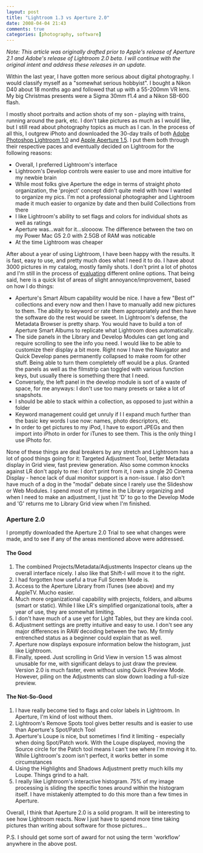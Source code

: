 ```yaml
---
layout: post  
title: "Lightroom 1.3 vs Aperture 2.0"  
date: 2008-04-04 21:43  
comments: true  
categories: [photography, software]
---
```


*Note: This article was originally drafted prior to Apple's release of Aperture 2.1 and Adobe's release of Lightroom 2.0 beta. I will continue with the original intent and address these releases in an update.*

Within the last year, I have gotten more serious about digital photography. I would classify myself as a "somewhat serious hobbyist". I bought a Nikon D40 about 18 months ago and followed that up with a 55-200mm VR lens. My big Christmas presents were a Sigma 30mm f1.4 and a Nikon SB-600 flash.

I mostly shoot portraits and action shots of my son - playing with trains, running around the park, etc. I don't take pictures as much as I would like, but I still read about photography topics as much as I can. In the process of all this, I outgrew iPhoto and downloaded the 30-day trails of both <a href="http://www.adobe.com/products/photoshoplightroom/">Adobe Photoshop Lightroom 1.0</a> and <a href="http://www.apple.com/aperture/">Apple Aperture 1.5</a>. I put them both through their respective paces and eventually decided on Lightroom for the following reasons:

* Overall, I preferred Lightroom's interface
* Lightroom's Develop controls were easier to use and more intuitive for my newbie brain
* While most folks give Aperture the edge in terms of straight photo organization, the 'project' concept didn't quite meld with how I wanted to organize my pics. I'm not a professional photographer and Lightroom made it much easier to organize by date and then build Collections from there
* I like Lightroom's ability to set flags and colors for individual shots as well as ratings
* Aperture was...wait for it...sloooow. The difference between the two on my Power Mac G5 2.0 with 2.5GB of RAM was noticable
* At the time Lightroom was cheaper

After about a year of using Lightroom, I have been happy with the results. It is fast, easy to use, and pretty much does what I need it to do. I have about 3000 pictures in my catalog, mostly family shots. I don't print a lot of photos and I'm still in the process of <a href="http://www.nealsheeran.com/archives/2008/03/digital_photogr.html">evaluating</a> different online options. That being said, here is a quick list of areas of slight annoyance/improvement, based on how I do things: 

* Aperture's Smart Album capability would be nice. I have a few "Best of" collections and every now and then I have to manually add new pictures to them. The ability to keyword or rate them appropriately and then have the software do the rest would be sweet. In Lightroom's defense, the Metadata Browser is pretty sharp. You would have to build a ton of Aperture Smart Albums to replicate what Lightroom does automatically.
* The side panels in the Library and Develop Modules can get long and require scrolling to see the info you need. I would like to be able to customize their display a bit more. Right now I have the Navigator and Quick Develop panes permanently collapsed to make room for other stuff. Being able to turn them completely off would be a plus. Granted the panels as well as the filmstrip can toggled with various function keys, but usually there is something there that I need. 
* Conversely, the left panel in the develop module is sort of a waste of space, for me anyways: I don't use too many presets or take a lot of snapshots. 
* I should be able to stack within a collection, as opposed to just within a folder
* Keyword management could get unruly if I I expand much further than the basic key words I use now: names, photo descriptors, etc.
* In order to get pictures to my iPod, I have to export JPEGs and then import into iPhoto in order for iTunes to see them. This is the only thing I use iPhoto for.

None of these things are deal breakers by any stretch and Lightroom has a lot of good things going for it: Targeted Adjustment Tool, better Metadata display in Grid view, fast preview generation. Also some common knocks against LR don't apply to me: I don't print from it, I own a single 20&#8234; Cinema Display - hence lack of dual monitor support is a non-issue. I also don't have much of a dog in the "modal" debate since I rarely use the Slideshow or Web Modules. I spend most of my time in the Library organizing and when I need to make an adjustment, I just hit 'D' to go to the Develop Mode and 'G' returns me to Library Grid view when I'm finished.

### Aperture 2.0

I promptly downloaded the Aperture 2.0 Trial to see what changes were made, and to see if any of the areas mentioned above were addressed. 

#### The Good

1. The combined Projects/Metadata/Adjustments Inspector cleans up the overall interface nicely. I also like that Shift-I will move it to the right.
2. I had forgotten how useful a true Full Screen Mode is.
3. Access to the Aperture Library from iTunes (see above) and my AppleTV. Mucho easier.
4. Much more organizational capability with projects, folders, and albums (smart or static). While I like LR's simplified organizational tools, after a year of use, they are somewhat limiting.
5. I don't have much of a use yet for Light Tables, but they are kinda cool.
6. Adjustment settings are pretty intuitive and easy to use. I don't see any major differences in RAW decoding between the two. My firmly entrenched status as a beginner could explain that as well.
7. Aperture now displays exposure information below the histogram, just like Lightroom.
8. Finally, speed. Just scrolling in Grid View in version 1.5 was almost unusable for me, with significant delays to just draw the preview. Version 2.0 is much faster, even without using Quick Preview Mode. However, piling on the Adjustments can slow down loading a full-size preview.

#### The Not-So-Good
1. I have really become tied to flags and color labels in Lightroom. In Aperture, I'm kind of lost without them.
2. Lightroom's Remove Spots tool gives better results and is easier to use than Aperture's Spot/Patch Tool
3. Aperture's Loupe is nice, but sometimes I find it limiting - especially when doing Spot/Patch work. With the Loupe displayed, moving the Source circle for the Patch tool means I can't see where I'm moving it to. While Lightroom's zoom isn't perfect, it works better in some circumstances
4. Using the Highlights and Shadows Adjustment pretty much kills my Loupe. Things grind to a halt. 
5. I really like Lightroom's interactive histogram. 75% of my image processing is sliding the specific tones around within the histogram itself. I have mistakenly attempted to do this more than a few times in Aperture.

Overall, I think that Aperture 2.0 is a solid program. It will be interesting to see how Lightroom reacts. Now I just have to spend more time taking pictures than writing about software for those pictures...

P.S. I should get some sort of award for not using the term 'workflow' anywhere in the above post.